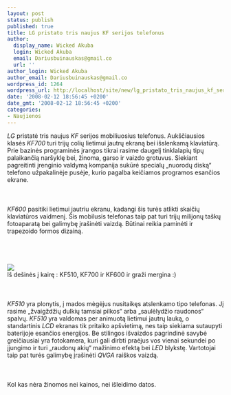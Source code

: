 ```yaml
---
layout: post
status: publish
published: true
title: LG pristato tris naujus KF serijos telefonus
author:
  display_name: Wicked Akuba
  login: Wicked Akuba
  email: Dariusbuinauskas@gmail.co
  url: ''
author_login: Wicked Akuba
author_email: Dariusbuinauskas@gmail.co
wordpress_id: 1264
wordpress_url: http://localhost/site/new/lg_pristato_tris_naujus_kf_serijos_telefonus/
date: '2008-02-12 18:56:45 +0200'
date_gmt: '2008-02-12 18:56:45 +0200'
categories:
- Naujienos
---
```

<p><i>LG</i> pristatė tris naujus <i>KF</i> serijos mobiliuosius telefonus. Aukščiausios klasės <i>KF700</i> turi trijų colių lietimui jautrų ekraną bei išslenkamą klaviatūrą. Prie bazinės programinės įrangos tikrai rasime daugelį tinklalapių tipų palaikančią naršyklę bei, žinoma, garso ir vaizdo grotuvus. Siekiant pagreitinti įrenginio valdymą kompanija sukūrė specialų  „nuorodų diską“ telefono užpakalinėje pusėje, kurio pagalba keičiamos programos esančios ekrane.<br />
<br><br />
<br><i>KF600</i> pasitiki lietimui jautriu ekranu, kadangi šis turės atlikti skaičių klaviatūros vaidmenį. Šis mobilusis telefonas taip pat turi trijų milijonų taškų fotoaparatą bei galimybę įrašinėti vaizdą. Būtinai reikia paminėti ir trapezoido formos dizainą.<br />
<br><br />
<br> <br><img src="http://www.technews.lt/upl/Failai/lgkfseries-lg.jpg"><br><span class="saltinis">Iš dešinės į kairę : KF510, KF700 ir KF600 ir graži mergina :)</span><br />
<br><br />
<br><i>KF510</i> yra plonytis, į mados mėgėjus nusitaikęs atslenkamo tipo telefonas. Jį rasime „žvaigždžių dulkių tamsiai pilkos“ arba „saulėlydžio raudonos“ spalvų. <i>KF510</i> yra valdomas per animuotą lietimui jautrų lauką, o standartinis <i>LCD</i> ekranas tik pritaiko apšvietimą, nes taip siekiama sutaupyti baterijoje esančios energijos. Be stilingos išvaizdos pagrindinė savybė greičiausiai yra fotokamera, kuri gali dirbti praėjus vos vienai sekundei po įjungimo ir turi „raudonų akių“ mažinimo efektą bei <i>LED</i> blykstę. Vartotojai taip pat turės galimybę įrašinėti <i>QVGA</i> raiškos vaizdą.<br />
<br><br />
<br>Kol kas nėra žinomos nei kainos, nei išleidimo datos.<br />
<br></p>
